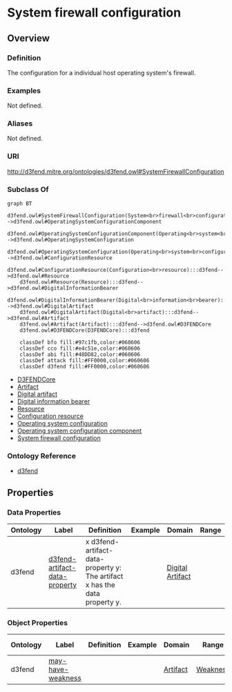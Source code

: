 # System firewall configuration

## Overview

### Definition
The configuration for a individual host operating system's firewall.

### Examples
Not defined.

### Aliases
Not defined.

### URI
http://d3fend.mitre.org/ontologies/d3fend.owl#SystemFirewallConfiguration

### Subclass Of
```mermaid
graph BT
    d3fend.owl#SystemFirewallConfiguration(System<br>firewall<br>configuration):::d3fend-->d3fend.owl#OperatingSystemConfigurationComponent
    d3fend.owl#OperatingSystemConfigurationComponent(Operating<br>system<br>configuration<br>component):::d3fend-->d3fend.owl#OperatingSystemConfiguration
    d3fend.owl#OperatingSystemConfiguration(Operating<br>system<br>configuration):::d3fend-->d3fend.owl#ConfigurationResource
    d3fend.owl#ConfigurationResource(Configuration<br>resource):::d3fend-->d3fend.owl#Resource
    d3fend.owl#Resource(Resource):::d3fend-->d3fend.owl#DigitalInformationBearer
    d3fend.owl#DigitalInformationBearer(Digital<br>information<br>bearer):::d3fend-->d3fend.owl#DigitalArtifact
    d3fend.owl#DigitalArtifact(Digital<br>artifact):::d3fend-->d3fend.owl#Artifact
    d3fend.owl#Artifact(Artifact):::d3fend-->d3fend.owl#D3FENDCore
    d3fend.owl#D3FENDCore(D3FENDCore):::d3fend
    
    classDef bfo fill:#97c1fb,color:#060606
    classDef cco fill:#e4c51e,color:#060606
    classDef abi fill:#48DD82,color:#060606
    classDef attack fill:#FF0000,color:#060606
    classDef d3fend fill:#FF0000,color:#060606
```

- [D3FENDCore](/docs/ontology/reference/model/D3FENDCore/D3FENDCore.md)
- [Artifact](/docs/ontology/reference/model/D3FENDCore/Artifact/Artifact.md)
- [Digital artifact](/docs/ontology/reference/model/D3FENDCore/Artifact/Digital%20artifact/Digital%20artifact.md)
- [Digital information bearer](/docs/ontology/reference/model/D3FENDCore/Artifact/Digital%20artifact/Digital%20information%20bearer/Digital%20information%20bearer.md)
- [Resource](/docs/ontology/reference/model/D3FENDCore/Artifact/Digital%20artifact/Digital%20information%20bearer/Resource/Resource.md)
- [Configuration resource](/docs/ontology/reference/model/D3FENDCore/Artifact/Digital%20artifact/Digital%20information%20bearer/Resource/Configuration%20resource/Configuration%20resource.md)
- [Operating system configuration](/docs/ontology/reference/model/D3FENDCore/Artifact/Digital%20artifact/Digital%20information%20bearer/Resource/Configuration%20resource/Operating%20system%20configuration/Operating%20system%20configuration.md)
- [Operating system configuration component](/docs/ontology/reference/model/D3FENDCore/Artifact/Digital%20artifact/Digital%20information%20bearer/Resource/Configuration%20resource/Operating%20system%20configuration/Operating%20system%20configuration%20component/Operating%20system%20configuration%20component.md)
- [System firewall configuration](/docs/ontology/reference/model/D3FENDCore/Artifact/Digital%20artifact/Digital%20information%20bearer/Resource/Configuration%20resource/Operating%20system%20configuration/Operating%20system%20configuration%20component/System%20firewall%20configuration/System%20firewall%20configuration.md)


### Ontology Reference
- [d3fend](http://d3fend.mitre.org/ontologies/d3fend.owl#)

## Properties
### Data Properties
| Ontology | Label | Definition | Example | Domain | Range |
|----------|-------|------------|---------|--------|-------|
| d3fend | [d3fend-artifact-data-property](http://d3fend.mitre.org/ontologies/d3fend.owl#d3fend-artifact-data-property) | x d3fend-artifact-data-property y: The artifact x has the data property y. |  | [Digital Artifact](/docs/ontology/reference/model/D3FENDCore/Artifact/Digital%20artifact/Digital%20artifact.md) | []() |

### Object Properties
| Ontology | Label | Definition | Example | Domain | Range | Inverse Of |
|----------|-------|------------|---------|--------|-------|------------|
| d3fend | [may-have-weakness](http://d3fend.mitre.org/ontologies/d3fend.owl#may-have-weakness) |  |  | [Artifact](/docs/ontology/reference/model/D3FENDCore/Artifact/Artifact.md) | [Weakness](/docs/ontology/reference/model/D3FENDCore/Weakness/Weakness.md) | []() |

